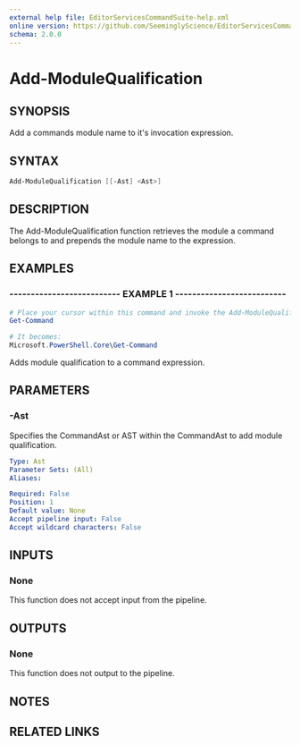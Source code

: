 ```yaml
---
external help file: EditorServicesCommandSuite-help.xml
online version: https://github.com/SeeminglyScience/EditorServicesCommandSuite/docs/en-US/Add-ModuleQualification.md
schema: 2.0.0
---
```


# Add-ModuleQualification

## SYNOPSIS

Add a commands module name to it's invocation expression.

## SYNTAX

```powershell
Add-ModuleQualification [[-Ast] <Ast>]
```

## DESCRIPTION

The Add-ModuleQualification function retrieves the module a command belongs to and prepends the module name to the expression.

## EXAMPLES

### -------------------------- EXAMPLE 1 --------------------------

```powershell
# Place your cursor within this command and invoke the Add-ModuleQualification command.
Get-Command

# It becomes:
Microsoft.PowerShell.Core\Get-Command
```

Adds module qualification to a command expression.

## PARAMETERS

### -Ast

Specifies the CommandAst or AST within the CommandAst to add module qualification.

```yaml
Type: Ast
Parameter Sets: (All)
Aliases:

Required: False
Position: 1
Default value: None
Accept pipeline input: False
Accept wildcard characters: False
```

## INPUTS

### None

This function does not accept input from the pipeline.

## OUTPUTS

### None

This function does not output to the pipeline.

## NOTES

## RELATED LINKS
